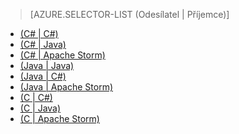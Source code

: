> [AZURE.SELECTOR-LIST (Odesílatel | Příjemce)]
- [(C# | C#)](../articles/event-hubs/event-hubs-csharp-ephcs-getstarted.md)
- [(C# | Java)](../articles/event-hubs/event-hubs-csharp-ephjava-getstarted.md)
- [(C# | Apache Storm)](../articles/event-hubs/event-hubs-csharp-storm-getstarted.md)
- [(Java | Java)](../articles/event-hubs/event-hubs-java-ephjava-getstarted.md)
- [(Java | C#)](../articles/event-hubs/event-hubs-java-ephcs-getstarted.md)
- [(Java | Apache Storm)](../articles/event-hubs/event-hubs-java-storm-getstarted.md)
- [(C | C#)](../articles/event-hubs/event-hubs-c-ephcs-getstarted.md)
- [(C | Java)](../articles/event-hubs/event-hubs-c-ephjava-getstarted.md)
- [(C | Apache Storm)](../articles/event-hubs/event-hubs-c-storm-getstarted.md)


<!--HONumber=Aug16_HO4-->


